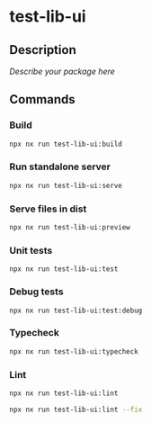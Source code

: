 # test-lib-ui

## Description

_Describe your package here_

## Commands

### Build

```bash
npx nx run test-lib-ui:build
```

### Run standalone server

```bash
npx nx run test-lib-ui:serve
```

### Serve files in dist

```bash
npx nx run test-lib-ui:preview
```

### Unit tests

```
npx nx run test-lib-ui:test
```

### Debug tests

```
npx nx run test-lib-ui:test:debug
```

### Typecheck

```bash
npx nx run test-lib-ui:typecheck
```

### Lint

```bash
npx nx run test-lib-ui:lint
```

```bash
npx nx run test-lib-ui:lint --fix
```
